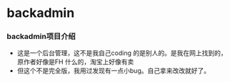 # backadmin
### backadmin项目介绍
- 这是一个后台管理，这不是我自己coding 的是别人的。是我在网上找到的，原作者好像是FH 什么的，淘宝上好像有卖
- 但这个不是完全版，我用过发现有一点小bug。自己拿来改改就好了。
